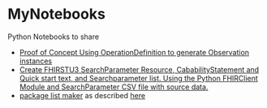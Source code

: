 # MyNotebooks
Python Notebooks to share

- [Proof of Concept Using OperationDefinition to generate Observation instances](OD/obsdef.ipynb)
- [Create FHIRSTU3 SearchParameter Resource, CababilityStatement and Quick start text, and Searchparameter list. Using the Python FHIRClient Module and SearchParameter CSV file with source data.](SP/SearchParameterMaker.ipynb)
- [package list maker](Package-list-maker/package-list-maker.ipynb) as described [here](http://wiki.hl7.org/index.php?title=FHIR_IG_PackageList_doco)
